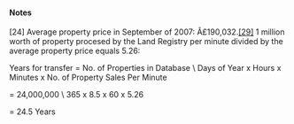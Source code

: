 #### Notes

 [24] Average property price in September of 2007: Â£190,032.[[29]](14-references.md) 1 million worth of property procesed by the Land Registry per minute divided by the average property price equals 5.26:

  Years for transfer = No. of Properties in Database \ Days of Year x Hours x Minutes x No. of Property Sales Per Minute

  = 24,000,000 \ 365 x 8.5 x 60 x 5.26

  = 24.5 Years
 
 

 